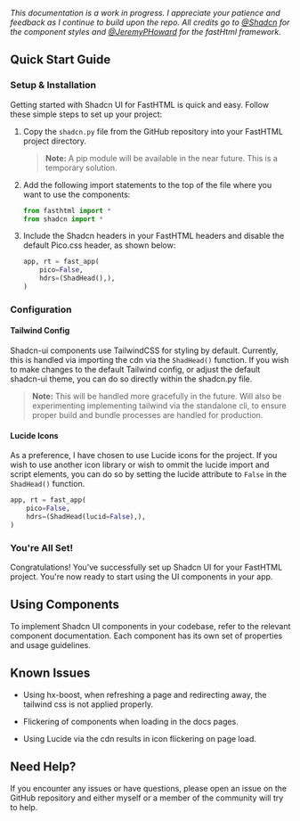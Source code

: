 *This documentation is a work in progress. I appreciate your patience and feedback as I continue to build upon the repo. All credits go to <a href="https://x.com/shadcn" target="blank">@Shadcn</a> for the component styles and <a href="https://x.com/jeremyphoward" target="_blank">@JeremyPHoward</a> for the fastHtml framework.*

## Quick Start Guide

### Setup & Installation

Getting started with Shadcn UI for FastHTML is quick and easy. Follow these simple steps to set up your project:

1. Copy the `shadcn.py` file from the GitHub repository into your FastHTML project directory.

   > **Note:** A pip module will be available in the near future. This is a temporary solution.

2. Add the following import statements to the top of the file where you want to use the components:

   ```python
   from fasthtml import *
   from shadcn import *
   ```

3. Include the Shadcn headers in your FastHTML headers and disable the default Pico.css header, as shown below:

   ```python
   app, rt = fast_app(
       pico=False,
       hdrs=(ShadHead(),),
   )
   ```

### Configuration

#### Tailwind Config

Shadcn-ui components use TailwindCSS for styling by default. Currently, this is handled via importing the cdn via the `ShadHead()` function. If you wish to make changes to the default Tailwind config, or adjust the default shadcn-ui theme, you can do so directly within the shadcn.py file.

   > **Note:** This will be handled more gracefully in the future. Will also be experimenting implementing tailwind via the standalone cli, to ensure proper build and bundle processes are handled for production.

#### Lucide Icons

As a preference, I have chosen to use Lucide icons for the project. If you wish to use another icon library or wish to ommit the lucide import and script elements, you can do so by setting the lucide attribute to `False` in the `ShadHead()` function.

```python
app, rt = fast_app(
    pico=False,
    hdrs=(ShadHead(lucid=False),),
)
```

### You're All Set!

Congratulations! You've successfully set up Shadcn UI for your FastHTML project. You're now ready to start using the UI components in your app.

## Using Components

To implement Shadcn UI components in your codebase, refer to the relevant component documentation. Each component has its own set of properties and usage guidelines.

## Known Issues

* Using hx-boost, when refreshing a page and redirecting away, the tailwind css is not applied properly.

* Flickering of components when loading in the docs pages.

* Using Lucide via the cdn results in icon flickering on page load.

## Need Help?

If you encounter any issues or have questions, please open an issue on the GitHub repository and either myself or a member of the community will try to help.